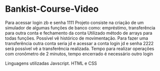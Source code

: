 # Bankist-Course-Video

Para acessar login zb e senha 1111
Projeto consiste na criação de um simulador de algumas funções de banco como: empréstimo, transferência para outra conta e fechamento da conta
Utilizado método de arrays para todas funções. 
Possível vê histórico de movimentação. 
Para fazer uma transferência outra conta seria jd e acessar a conta login jd e senha 2222 será possível vê a transferência realizada.
Tempo para realizar operações com cronômetro de 2 minutos, tempo encerrado é necessário outro login

Linguagens utilizadas Javscript. HTML e CSS

